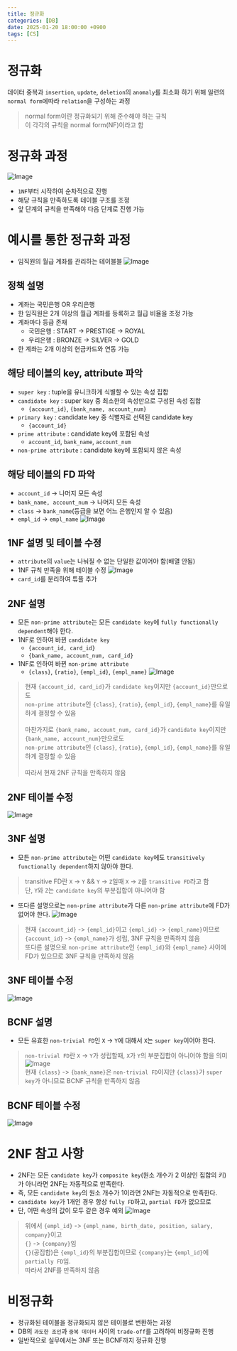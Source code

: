 ```yaml
---
title: 정규화
categories: [DB]
date: 2025-01-20 18:00:00 +0900
tags: [CS]
---
```


# 정규화
데이터 중복과 `insertion`, `update`, `deletion`의 `anomaly`를 최소화 하기 위해 일련의 `normal form`에따라 `relation`을 구성하는 과정
> normal form이란 정규화되기 위해 준수해야 하는 규칙  
> 이 각각의 규칙을 normal form(NF)이라고 함  

# 정규화 과정
![Image](https://github.com/user-attachments/assets/f987baf3-4ebb-4f92-805b-52c5b36c6f69)
- `1NF`부터 시작하여 순차적으로 진행
- 해당 규칙을 만족하도록 테이블 구조를 조정
- 앞 단계의 규칙을 만족해야 다음 단계로 진행 가능

# 예시를 통한 정규화 과정
- 임직원의 월급 계좌를 관리하는 테이블블
![Image](https://github.com/user-attachments/assets/f2e3a722-a193-4c59-b67d-93aef973a332)

## 정책 설명
- 계좌는 국민은행 OR 우리은행
- 한 임직원은 2개 이상의 월급 계좌를 등록하고 월급 비율을 조정 가능
- 계좌마다 등급 존재
  - 국민은행 : START -> PRESTIGE -> ROYAL
  - 우리은행 : BRONZE -> SILVER -> GOLD
- 한 계좌는 2개 이상의 현금카드와 연동 가능

## 해당 테이블의 key, attribute 파악
- `super key` : tuple을 유니크하게 식별할 수 있는 속성 집합
- `candidate key` : super key 중 최소한의 속성만으로 구성된 속성 집합
  - `{account_id}`, `{bank_name, account_num}`
- `primary key` : candidate key 중 식별자로 선택된 candidate key
  - `{account_id}`
- `prime attribute` : candidate key에 포함된 속성
  - `account_id`, `bank_name`, `account_num`
- `non-prime attribute` : candidate key에 포함되지 않은 속성

## 해당 테이블의 FD 파악
- `account_id` -> 나머지 모든 속성
- `bank_name, account_num` -> 나머지 모든 속성
- `class` -> `bank_name`(등급을 보면 어느 은행인지 알 수 있음)
- `empl_id` -> `empl_name`
![Image](https://github.com/user-attachments/assets/d88c36c5-f891-466e-a93e-174daad7fb38)

## 1NF 설명 및 테이블 수정
- `attribute`의 `value`는 나눠질 수 없는 단일한 값이어야 함(배열 안됨)
- 1NF 규칙 만족을 위해 테이블 수정
![Image](https://github.com/user-attachments/assets/89aa41b7-1c81-409f-93e7-9207e7892e4b)
- `card_id`를 분리하여 튜플 추가

## 2NF 설명
- 모든 `non-prime attribute`는 모든 `candidate key`에 `fully functionally dependent`해야 한다.
- 1NF로 인하여 바뀐 `candidate key`
  - `{account_id, card_id}`
  - `{bank_name, account_num, card_id}`
- 1NF로 인하여 바뀐 `non-prime attribute`
  - `{class}`, `{ratio}`, `{empl_id}`, `{empl_name}`
![Image](https://github.com/user-attachments/assets/884da4f5-863d-4347-8db8-ec905bac7680)
> 현재 `{account_id, card_id}`가 `candidate key`이지만 `{account_id}`만으로도  
>`non-prime attribute`인 `{class}`, `{ratio}`, `{empl_id}`, `{empl_name}`를 유일하게 결정할 수 있음  
> <br/>
> 마찬가지로 `{bank_name, account_num, card_id}`가 `candidate key`이지만 `{bank_name, account_num}`만으로도  
>`non-prime attribute`인 `{class}`, `{ratio}`, `{empl_id}`, `{empl_name}`를 유일하게 결정할 수 있음  
> <br/>
> 따라서 현재 2NF 규칙을 만족하지 않음  

## 2NF 테이블 수정
![Image](https://github.com/user-attachments/assets/9ce8f2c0-b819-4686-b39c-318d08d507bc)

## 3NF 설명
- 모든 `non-prime attribute`는 어떤 `candidate key`에도 `transitively functionally dependent`하지 않아야 한다.
> transitive FD란 `X` -> `Y` && `Y` -> `Z`일때 `X` -> `Z`를 `transitive FD`라고 함  
> 단, `Y`와 `Z`는 `candidate key`의 부분집합이 아니어야 함  

- 또다른 설명으로는 `non-prime attribute`가 다른 `non-prime attribute`에 FD가 없어야 한다.
![Image](https://github.com/user-attachments/assets/20a37731-9c41-42bc-b559-2cd6a92801a5)  
> 현재 `{account_id}` -> `{empl_id}`이고 `{empl_id}` -> `{empl_name}`이므로 `{account_id}` -> `{empl_name}`가 성립, 3NF 규칙을 만족하지 않음  
> 또다른 설명으로 `non-prime attribute`인 `{empl_id}`와 `{empl_name}` 사이에 FD가 있으므로 3NF 규칙을 만족하지 않음  

## 3NF 테이블 수정
![Image](https://github.com/user-attachments/assets/6fe888fd-e4e6-4e6f-a490-438e07774b60)

## BCNF 설명
- 모든 유효한 `non-trivial FD`인 `X` -> `Y`에 대해서 `X`는 `super key`이어야 한다.
> `non-trivial FD`란 `X` -> `Y`가 성립할때, `X`가 `Y`의 부분집합이 아니어야 함을 의미
![Image](https://github.com/user-attachments/assets/4d6201c6-e468-46c7-adc1-2d90608a9c03)  
> 현재 `{class}` -> `{bank_name}`은 `non-trivial FD`이지만 `{class}`가 `super key`가 아니므로 BCNF 규칙을 만족하지 않음  

## BCNF 테이블 수정
![Image](https://github.com/user-attachments/assets/e12ce739-57a6-4d40-9525-9b0755438a14)  

# 2NF 참고 사항
- 2NF는 모든 `candidate key`가 `composite key`(원소 개수가 2 이상인 집합의 키)가 아니라면 2NF는 자동적으로 만족한다.
- 즉, 모든 `candidate key`의 원소 개수가 1이라면 2NF는 자동적으로 만족한다.
- `candidate key`가 1개인 경우 항상 `fully FD`하고, `partial FD`가 없으므로  
- 단, 어떤 속성의 값이 모두 같은 경우 예외
![Image](https://github.com/user-attachments/assets/c2b34f9f-d8af-49a7-868e-c9966d215504)
> 위에서 `{empl_id}` -> `{empl_name, birth_date, position, salary, company}`이고  
> `{}` -> `{company}`임  
> `{}`(공집합)은 `{empl_id}`의 부분집합이므로 `{company}`는 `{empl_id}`에 `partially FD`임.  
> 따라서 2NF를 만족하지 않음   

# 비정규화
- 정규화된 테이블을 정규화되지 않은 테이블로 변환하는 과정
- DB의 `과도한 조인`과 `중복 데이터` 사이의 `trade-off`를 고려하여 비정규화 진행
- 일반적으로 실무에서는 3NF 또는 BCNF까지 정규화 진행